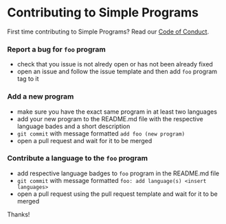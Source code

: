 # Contributing to Simple Programs

First time contributing to Simple Programs? Read our [Code of Conduct](https://github.com/Mrtops/Simple-Programs/blob/master/docs/CODE_OF_CONDUCT.md#code-of-conduct).

### Report a bug for `foo` program

* check that you issue is not alredy open or has not been already fixed
* open an issue and follow the issue template and then add `foo` program tag to it

### Add a new program 

* make sure you have the exact same program in at least two languages
* add your new program to the README.md file with the respective language bades and a short description
* `git commit` with message formatted `add foo (new program)`
* open a pull request and wait for it to be merged

### Contribute a language to the `foo` program

* add respective language badges to `foo` program in the README.md file
* `git commit` with message formatted `foo: add language(s) <insert languages>`
* open a pull request using the pull request template and wait for it to be merged

Thanks!

